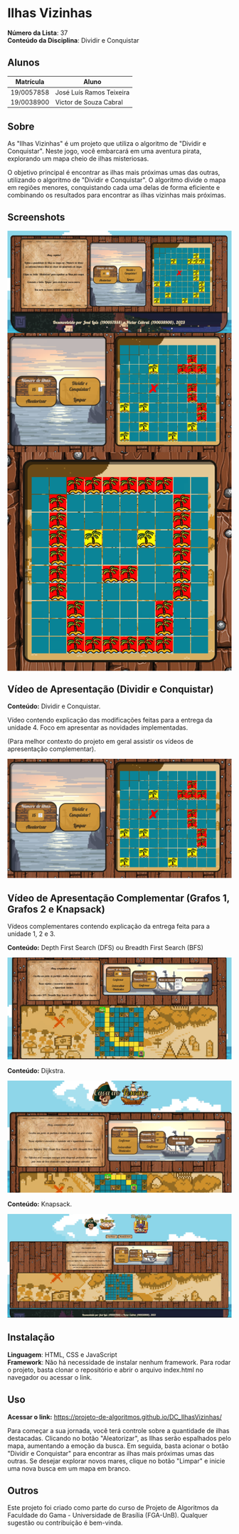 # Ilhas Vizinhas

**Número da Lista**: 37<br>
**Conteúdo da Disciplina**: Dividir e Conquistar<br>

## Alunos
|Matrícula | Aluno |
| -- | -- |
| 19/0057858  |  José Luís Ramos Teixeira |
| 19/0038900  |  Victor de Souza Cabral |

## Sobre 
As "Ilhas Vizinhas" é um projeto que utiliza o algoritmo de "Dividir e Conquistar". Neste jogo, você embarcará em uma aventura pirata, explorando um mapa cheio de ilhas misteriosas.

O objetivo principal é encontrar as ilhas mais próximas umas das outras, utilizando o algoritmo de "Dividir e Conquistar". O algoritmo divide o mapa em regiões menores, conquistando cada uma delas de forma eficiente e combinando os resultados para encontrar as ilhas vizinhas mais próximas.

## Screenshots
<img src="assets/print1-entrega4.png" style="display: block; margin-left: auto; margin-right: auto;">

<img src="assets/print2-entrega4.png" style="display: block; margin-left: auto; margin-right: auto;">

<img src="assets/print3-entrega4.png" style="display: block; margin-left: auto; margin-right: auto;">

## Vídeo de Apresentação (Dividir e Conquistar)

**Conteúdo:** Dividir e Conquistar.

Vídeo contendo explicação das modificações feitas para a entrega da unidade 4. Foco em apresentar as novidades implementadas. 

(Para melhor contexto do projeto em geral assistir os vídeos de apresentação complementar).

<a href="https://www.youtube.com/watch?v=_AayZgUEeL8" target="_blank">
  <img src="assets/print2-entrega4.png" alt="Apresentação">
</a>

## Vídeo de Apresentação Complementar (Grafos 1, Grafos 2 e Knapsack)

Vídeos complementares contendo explicação da entrega feita para a unidade 1, 2 e 3. 

**Conteúdo:** Depth First Search (DFS) ou Breadth First Search (BFS)

<a href="https://www.youtube.com/watch?v=L_0gyZoNA6s" target="_blank">
  <img src="assets/link_video.png" alt="Apresentação">
</a>

**Conteúdo:** Dijkstra.

<a href="https://www.youtube.com/watch?v=q8ADh35hU58" target="_blank">
  <img src="assets/link_video2.png" alt="Apresentação">
</a>

**Conteúdo:** Knapsack.

<a href="https://www.youtube.com/watch?v=wWZEXSx-Xvw" target="_blank">
  <img src="assets/print2-entrega3.png" alt="Apresentação">
</a>

## Instalação 
**Linguagem**: HTML, CSS e JavaScript<br>
**Framework**: Não há necessidade de instalar nenhum framework. Para rodar o projeto, basta clonar o repositório e abrir o arquivo index.html no navegador ou acessar o link.<br>

## Uso 
**Acessar o link:** <https://projeto-de-algoritmos.github.io/DC_IlhasVizinhas/>

Para começar a sua jornada, você terá controle sobre a quantidade de ilhas destacadas. Clicando no botão "Aleatorizar", as Ilhas serão espalhados pelo mapa, aumentando a emoção da busca. Em seguida, basta acionar o botão "Dividir e Conquistar" para encontrar as ilhas mais próximas umas das outras. Se desejar explorar novos mares, clique no botão "Limpar" e inicie uma nova busca em um mapa em branco.

## Outros 
Este projeto foi criado como parte do curso de Projeto de Algoritmos da Faculdade do Gama - Universidade de Brasília (FGA-UnB). Qualquer sugestão ou contribuição é bem-vinda.




